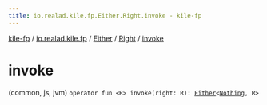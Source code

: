 ```yaml
---
title: io.realad.kile.fp.Either.Right.invoke - kile-fp
---
```


[kile-fp](../../../index.html) / [io.realad.kile.fp](../../index.html) / [Either](../index.html) / [Right](index.html) / [invoke](./invoke.html)

# invoke

(common, js, jvm) `operator fun <R> invoke(right: R): `[`Either`](../index.html)`<`[`Nothing`](https://kotlinlang.org/api/latest/jvm/stdlib/kotlin/-nothing/index.html)`, R>`